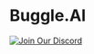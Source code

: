 # Buggle.AI
[![Join Our Discord](https://img.shields.io/discord/541806481683644438.svg?color=7289da&label=Discord&logo=discord)](https://discord.gg/ajh5x7Z)
